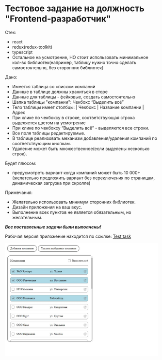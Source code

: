 # Тестовое задание на должность "Frontend-разработчик"

Стек:
- react
- redux(redux-toolkit)
- typescript
- Остальное на усмотрение, НО стоит использовать минимальное кол-во библиотек(например, таблицу нужно точно сделать самостоятельно, без сторонних библиотек)

Дано:
- Имеется таблица со списком компаний
- Данные в таблице должны храниться в сторе
- Данные для таблицы - фейковые, создать самостоятельно
- Шапка таблицы "компании": Чекбокс “Выделить всё”
- Тело таблицы имеет столбцы: | Чекбокс | Название компании  | Адрес
- При клике по чекбоксу в строке, соответствующая строка выделяется цветом на усмотрение
- При клике по чекбоксу “Выделить всё” - выделяются все строки.
- Все поля таблицы редактируемые.
- В таблице реализовать механизм добавления/удаления компаний по соответствующим кнопкам.
- Удаление может быть множественное(если выделены несколько строк).

Будет плюсом:
- предусмотреть вариант когда компаний может быть 10 000+ (желательно предложить вариант без переключения по страницам, динамическая загрузка при скролле)

Примечания:  
- Желательно использовать минимум сторонних библиотек.  
- Дизайн приложения на ваш вкус. 
- Выполнение всех пунктов не является обязательным, но желательным.


***Все поставленные задачи были выполнены!***

Рабочая версия приложение находится по ссылке: [Test task](https://whats-app-web-clone-dmitrymarc.vercel.app/)

<img src="app-preview.jpg" alt="screen" width="893"/>
